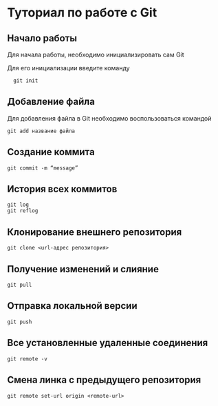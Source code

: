 # Туториал по работе с Git

## Начало работы

Для начала работы, необходимо инициализировать сам Git

Для его инициализации введите команду

```
  git init
```

## Добавление файла

Для добавления файла в Git необходимо воспользоваться командой

```
git add название файла
```
## Создание коммита

```
git commit -m “message”
```

## История всех коммитов
```
git log
git reflog
```

## Клонирование внешнего репозитория
```
git clone <url-адрес репозитория>
```

## Получение изменений и слияние
```
git pull
```

## Отправка локальной версии
```
git push
```

## Все установленные удаленные соединения
```
git remote -v
```

## Смена линка с предыдущего репозитория
```
git remote set-url origin <remote-url>
```